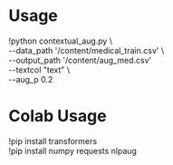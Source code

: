 # Usage  
!python contextual_aug.py \  
--data_path '/content/medical_train.csv' \  
--output_path '/content/aug_med.csv'  \
--textcol "text" \  
--aug_p 0.2  

# Colab Usage  
!pip install transformers  
!pip install numpy requests nlpaug  

